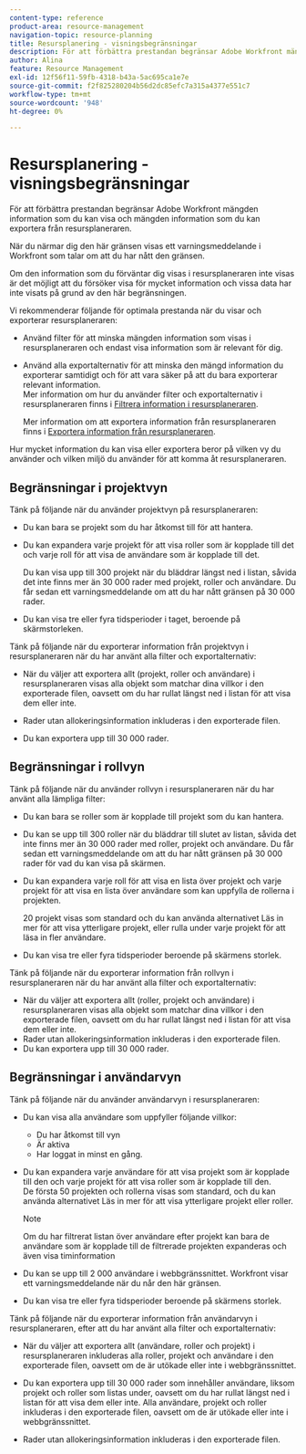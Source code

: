 ```yaml
---
content-type: reference
product-area: resource-management
navigation-topic: resource-planning
title: Resursplanering - visningsbegränsningar
description: För att förbättra prestandan begränsar Adobe Workfront mängden information som du kan visa och mängden information som du kan exportera från resursplaneraren.
author: Alina
feature: Resource Management
exl-id: 12f56f11-59fb-4318-b43a-5ac695ca1e7e
source-git-commit: f2f825280204b56d2dc85efc7a315a4377e551c7
workflow-type: tm+mt
source-wordcount: '948'
ht-degree: 0%

---
```


# Resursplanering - visningsbegränsningar

För att förbättra prestandan begränsar Adobe Workfront mängden information som du kan visa och mängden information som du kan exportera från resursplaneraren.

När du närmar dig den här gränsen visas ett varningsmeddelande i Workfront som talar om att du har nått den gränsen.

Om den information som du förväntar dig visas i resursplaneraren inte visas är det möjligt att du försöker visa för mycket information och vissa data har inte visats på grund av den här begränsningen.

Vi rekommenderar följande för optimala prestanda när du visar och exporterar resursplaneraren:

* Använd filter för att minska mängden information som visas i resursplaneraren och endast visa information som är relevant för dig.
* Använd alla exportalternativ för att minska den mängd information du exporterar samtidigt och för att vara säker på att du bara exporterar relevant information.\
  Mer information om hur du använder filter och exportalternativ i resursplaneraren finns i [Filtrera information i resursplaneraren](../../resource-mgmt/resource-planning/filter-resource-planner.md).

  Mer information om att exportera information från resursplaneraren finns i [Exportera information från resursplaneraren](../../resource-mgmt/resource-planning/export-resource-planner.md).

Hur mycket information du kan visa eller exportera beror på vilken vy du använder och vilken miljö du använder för att komma åt resursplaneraren.

## Begränsningar i projektvyn

Tänk på följande när du använder projektvyn på resursplaneraren:

* Du kan bara se projekt som du har åtkomst till för att hantera.
* Du kan expandera varje projekt för att visa roller som är kopplade till det och varje roll för att visa de användare som är kopplade till det.

  Du kan visa upp till 300 projekt när du bläddrar längst ned i listan, såvida det inte finns mer än 30 000 rader med projekt, roller och användare. Du får sedan ett varningsmeddelande om att du har nått gränsen på 30 000 rader.

* Du kan visa tre eller fyra tidsperioder i taget, beroende på skärmstorleken.

Tänk på följande när du exporterar information från projektvyn i resursplaneraren när du har använt alla filter och exportalternativ:

* När du väljer att exportera allt (projekt, roller och användare) i resursplaneraren visas alla objekt som matchar dina villkor i den exporterade filen, oavsett om du har rullat längst ned i listan för att visa dem eller inte.
* Rader utan allokeringsinformation inkluderas i den exporterade filen.

* Du kan exportera upp till 30 000 rader.

## Begränsningar i rollvyn

Tänk på följande när du använder rollvyn i resursplaneraren när du har använt alla lämpliga filter:

* Du kan bara se roller som är kopplade till projekt som du kan hantera.

* Du kan se upp till 300 roller när du bläddrar till slutet av listan, såvida det inte finns mer än 30 000 rader med roller, projekt och användare. Du får sedan ett varningsmeddelande om att du har nått gränsen på 30 000 rader för vad du kan visa på skärmen.
* Du kan expandera varje roll för att visa en lista över projekt och varje projekt för att visa en lista över användare som kan uppfylla de rollerna i projekten.

  20 projekt visas som standard och du kan använda alternativet Läs in mer för att visa ytterligare projekt, eller rulla under varje projekt för att läsa in fler användare.

* Du kan visa tre eller fyra tidsperioder beroende på skärmens storlek.

Tänk på följande när du exporterar information från rollvyn i resursplaneraren när du har använt alla filter och exportalternativ:

* När du väljer att exportera allt (roller, projekt och användare) i resursplaneraren visas alla objekt som matchar dina villkor i den exporterade filen, oavsett om du har rullat längst ned i listan för att visa dem eller inte.
* Rader utan allokeringsinformation inkluderas i den exporterade filen.
* Du kan exportera upp till 30 000 rader.

## Begränsningar i användarvyn

Tänk på följande när du använder användarvyn i resursplaneraren:

* Du kan visa alla användare som uppfyller följande villkor:

   * Du har åtkomst till vyn
   * Är aktiva
   * Har loggat in minst en gång.

* Du kan expandera varje användare för att visa projekt som är kopplade till den och varje projekt för att visa roller som är kopplade till den.\
  De första 50 projekten och rollerna visas som standard, och du kan använda alternativet Läs in mer för att visa ytterligare projekt eller roller.

  >[!NOTE]
  >
  >Om du har filtrerat listan över användare efter projekt kan bara de användare som är kopplade till de filtrerade projekten expanderas och även visa timinformation

* Du kan se upp till 2 000 användare i webbgränssnittet. Workfront visar ett varningsmeddelande när du når den här gränsen.
* Du kan visa tre eller fyra tidsperioder beroende på skärmens storlek.

Tänk på följande när du exporterar information från användarvyn i resursplaneraren, efter att du har använt alla filter och exportalternativ:

* När du väljer att exportera allt (användare, roller och projekt) i resursplaneraren inkluderas alla roller, projekt och användare i den exporterade filen, oavsett om de är utökade eller inte i webbgränssnittet.

* Du kan exportera upp till 30 000 rader som innehåller användare, liksom projekt och roller som listas under, oavsett om du har rullat längst ned i listan för att visa dem eller inte. Alla användare, projekt och roller inkluderas i den exporterade filen, oavsett om de är utökade eller inte i webbgränssnittet.
* Rader utan allokeringsinformation inkluderas i den exporterade filen.
